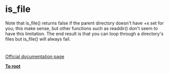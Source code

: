 # is_file



Note that is_file() returns false if the parent directory doesn&apos;t have +x set for you; this make sense, but other functions such as readdir() don&apos;t seem to have this limitation. The end result is that you can loop through a directory&apos;s files but is_file() will always fail.  

#

[Official documentation page](https://www.php.net/manual/en/function.is-file.php)

**[To root](/README.md)**